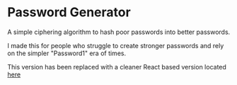 # Password Generator

A simple ciphering algorithm to hash poor passwords into better passwords. 

I made this for people who struggle to create stronger passwords and rely on the simpler "Password1" era of times. 

This version has been replaced with a cleaner React based version located 
[here](https://localnewstv.github.io/password-hasher/)
